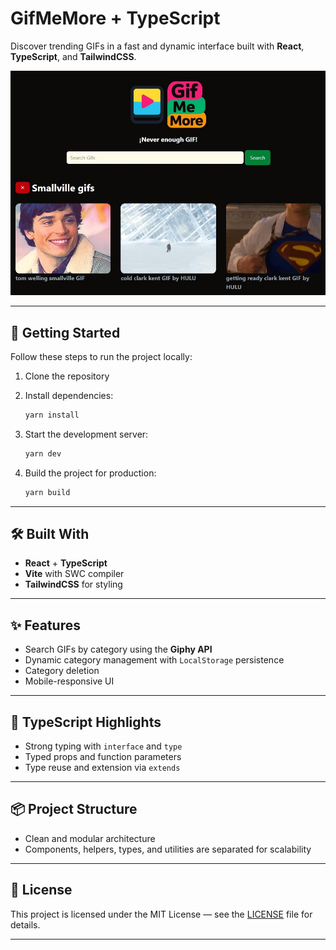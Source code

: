 # GifMeMore + TypeScript

Discover trending GIFs in a fast and dynamic interface built with **React**, **TypeScript**, and **TailwindCSS**.

![Project preview](./public/img/gifmemoreapp.jpg)

---

## 🚀 Getting Started

Follow these steps to run the project locally:

1. Clone the repository
2. Install dependencies:

   ```bash
   yarn install
   ```

3. Start the development server:

   ```bash
   yarn dev
   ```

4. Build the project for production:

   ```bash
   yarn build
   ```

---

## 🛠 Built With

- **React** + **TypeScript**
- **Vite** with SWC compiler
- **TailwindCSS** for styling

---

## ✨ Features

- Search GIFs by category using the **Giphy API**
- Dynamic category management with `LocalStorage` persistence
- Category deletion
- Mobile-responsive UI

---

## 🔧 TypeScript Highlights

- Strong typing with `interface` and `type`
- Typed props and function parameters
- Type reuse and extension via `extends`

---

## 📦 Project Structure

- Clean and modular architecture
- Components, helpers, types, and utilities are separated for scalability

---

## 📜 License

This project is licensed under the MIT License — see the [LICENSE](./LICENSE) file for details.

---
